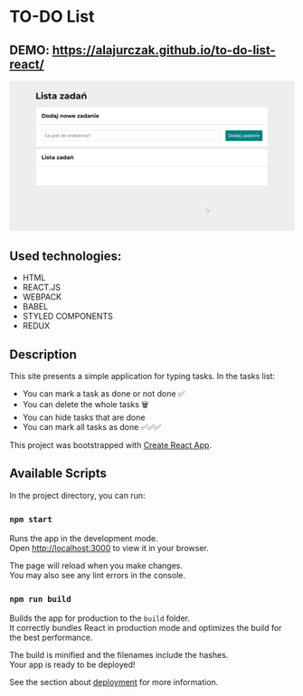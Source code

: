 # TO-DO List

## DEMO: https://alajurczak.github.io/to-do-list-react/

![Page animation](https://github.com/alajurczak/to-do-list/blob/main/images/TO-DO%20list.gif?raw=true)

## Used technologies:
- HTML
- REACT.JS
- WEBPACK
- BABEL
- STYLED COMPONENTS
- REDUX

## Description
This site presents a simple application for typing tasks.
In the tasks list:

- You can mark a task as done or not done ✅
- You can delete the whole tasks 🗑️
- You can hide tasks that are done 
- You can mark all tasks as done ✅✅✅



This project was bootstrapped with [Create React App](https://github.com/facebook/create-react-app).

## Available Scripts

In the project directory, you can run:

### `npm start`

Runs the app in the development mode.\
Open [http://localhost:3000](http://localhost:3000) to view it in your browser.

The page will reload when you make changes.\
You may also see any lint errors in the console.

### `npm run build`

Builds the app for production to the `build` folder.\
It correctly bundles React in production mode and optimizes the build for the best performance.

The build is minified and the filenames include the hashes.\
Your app is ready to be deployed!

See the section about [deployment](https://facebook.github.io/create-react-app/docs/deployment) for more information.


